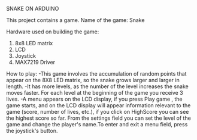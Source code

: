 SNAKE ON ARDUINO


This project contains a game.
Name of the game: Snake


Hardware used on building the game:
   1. 8x8 LED matrix
   2. LCD
   3. Joystick
   4. MAX7219 Driver
 
 
 How to play:
       -This game involves the accumulation of random points that appear on the 8X8 LED matrix, so the snake grows larger and larger in length.
       -It has more levels, as the number of the level increases the snake moves faster. For each level at the beginning of the game you receive 3 lives.
       -A menu appears on the LCD display, if you press Play game , the game starts, and on the LCD display will appear information relevant to the game (score, number of lives, etc.), if you click on HighScore you can see the highest score so far. From the settings field you can set the level of the game and change the player's name.To enter and exit a menu field, press the joystick's button.

